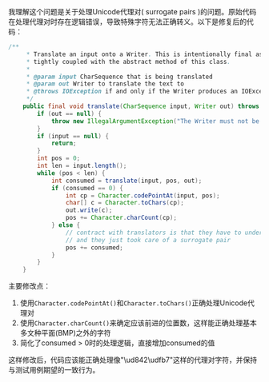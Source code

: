 我理解这个问题是关于处理Unicode代理对( surrogate pairs )的问题。原始代码在处理代理对时存在逻辑错误，导致特殊字符无法正确转义。以下是修复后的代码：

```java
/**
     * Translate an input onto a Writer. This is intentionally final as its algorithm is 
     * tightly coupled with the abstract method of this class. 
     *
     * @param input CharSequence that is being translated
     * @param out Writer to translate the text to
     * @throws IOException if and only if the Writer produces an IOException
     */
    public final void translate(CharSequence input, Writer out) throws IOException {
        if (out == null) {
            throw new IllegalArgumentException("The Writer must not be null");
        }
        if (input == null) {
            return;
        }
        int pos = 0;
        int len = input.length();
        while (pos < len) {
            int consumed = translate(input, pos, out);
            if (consumed == 0) {
                int cp = Character.codePointAt(input, pos);
                char[] c = Character.toChars(cp);
                out.write(c);
                pos += Character.charCount(cp);
            } else {
                // contract with translators is that they have to understand codepoints 
                // and they just took care of a surrogate pair
                pos += consumed;
            }
        }
    }
```

主要修改点：
1. 使用`Character.codePointAt()`和`Character.toChars()`正确处理Unicode代理对
2. 使用`Character.charCount()`来确定应该前进的位置数，这样能正确处理基本多文种平面(BMP)之外的字符
3. 简化了consumed > 0时的处理逻辑，直接增加consumed的值

这样修改后，代码应该能正确处理像"\ud842\udfb7"这样的代理对字符，并保持与测试用例期望的一致行为。
